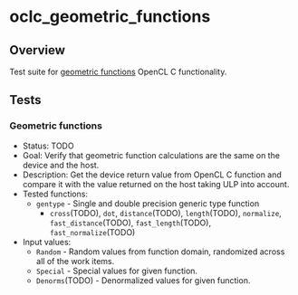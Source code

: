 # oclc_geometric_functions

## Overview
Test suite for 
[geometric functions](https://www.khronos.org/registry/OpenCL/specs/2.2/html/OpenCL_C.html#geometric-functions) 
OpenCL C functionality.

## Tests
### Geometric functions
* Status: TODO
* Goal: Verify that geometric function calculations are the same on the device and the host.
* Description: Get the device return value from OpenCL C function and compare it with the value returned on the host taking ULP into account.
* Tested functions:
  * `gentype` - Single and double precision generic type function
    * `cross`(TODO), `dot`, `distance`(TODO), `length`(TODO), `normalize`, `fast_distance`(TODO), `fast_length`(TODO), `fast_normalize`(TODO)
* Input values:
  * `Random` - Random values from function domain, randomized across all of the work items.
  * `Special` - Special values for given function.
  * `Denorms`(TODO) - Denormalized values for given function.
